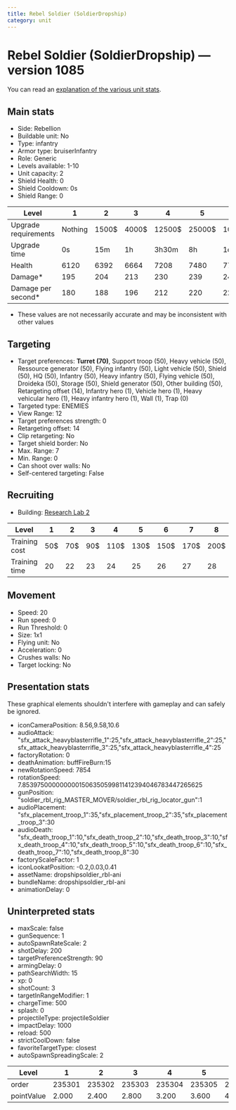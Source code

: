 ```yaml
---
title: Rebel Soldier (SoldierDropship)
category: unit
---
```


# Rebel Soldier (SoldierDropship) — version 1085

You can read an [explanation  of the various unit stats](unitexplained.md).

## Main stats

  * Side: Rebellion
  * Buildable unit: No
  * Type: infantry
  * Armor type: bruiserInfantry
  * Role: Generic
  * Levels available: 1-10
  * Unit capacity: 2
  * Shield Health: 0
  * Shield Cooldown: 0s
  * Shield Range: 0

|Level               |1      |2    |3    |4     |5     |6      |7      |8      |9       |10      |
|--------------------|-------|-----|-----|------|------|-------|-------|-------|--------|--------|
|Upgrade requirements|Nothing|1500$|4000$|12500$|25000$|100000$|160000$|320000$|1000000$|1750000$|
|Upgrade time        |0s     |15m  |1h   |3h30m |8h    |1d     |2d     |3d12h  |5d      |1w1d    |
|Health              |6120   |6392 |6664 |7208  |7480  |7752   |8024   |8432   |8840    |10200   |
|Damage*             |195    |204  |213  |230   |239   |247    |256    |269    |282     |325     |
|Damage per second*  |180    |188  |196  |212   |220   |228    |236    |248    |260     |300     |

* These values are not necessarily accurate and may be inconsistent with other values

## Targeting

  * Target preferences: **Turret (70)**, Support troop (50), Heavy vehicle (50), Ressource generator (50), Flying infantry (50), Light vehicle (50), Shield (50), HQ (50), Infantry (50), Heavy infantry (50), Flying vehicle (50), Droideka (50), Storage (50), Shield generator (50), Other building (50), Retargeting offset (14), Infantry hero (1), Vehicle hero (1), Heavy vehicular hero (1), Heavy infantry hero (1), Wall (1), Trap (0)
  * Targeted type: ENEMIES
  * View Range: 12
  * Target preferences strength: 0
  * Retargeting offset: 14
  * Clip retargeting: No
  * Target shield border: No
  * Max. Range: 7
  * Min. Range: 0
  * Can shoot over walls: No
  * Self-centered targeting: False

## Recruiting

  * Building: [Research Lab 2](rebelOffenseLab.html)

|Level        |1  |2  |3  |4   |5   |6   |7   |8   |9   |10  |
|-------------|---|---|---|----|----|----|----|----|----|----|
|Training cost|50$|70$|90$|110$|130$|150$|170$|200$|210$|230$|
|Training time|20 |22 |23 |24  |25  |26  |27  |28  |29  |30  |

## Movement

  * Speed: 20
  * Run speed: 0
  * Run Threshold: 0
  * Size: 1x1
  * Flying unit: No
  * Acceleration: 0
  * Crushes walls: No
  * Target locking: No

## Presentation stats

These graphical elements shouldn't interfere with gameplay and can safely be ignored.

  * iconCameraPosition: 8.56,9.58,10.6
  * audioAttack: "sfx_attack_heavyblasterrifle_1":25,"sfx_attack_heavyblasterrifle_2":25,"sfx_attack_heavyblasterrifle_3":25,"sfx_attack_heavyblasterrifle_4":25
  * factoryRotation: 0
  * deathAnimation: buffFireBurn:15
  * newRotationSpeed: 7854
  * rotationSpeed: 7.8539750000000001506350599811412394046783447265625
  * gunPosition: "soldier_rbl_rig_MASTER_MOVER/soldier_rbl_rig_locator_gun":1
  * audioPlacement: "sfx_placement_troop_1":35,"sfx_placement_troop_2":35,"sfx_placement_troop_3":30
  * audioDeath: "sfx_death_troop_1":10,"sfx_death_troop_2":10,"sfx_death_troop_3":10,"sfx_death_troop_4":10,"sfx_death_troop_5":10,"sfx_death_troop_6":10,"sfx_death_troop_7":10,"sfx_death_troop_8":30
  * factoryScaleFactor: 1
  * iconLookatPosition: -0.2,0.03,0.41
  * assetName: dropshipsoldier_rbl-ani
  * bundleName: dropshipsoldier_rbl-ani
  * animationDelay: 0

## Uninterpreted stats

  * maxScale: false
  * gunSequence: 1
  * autoSpawnRateScale: 2
  * shotDelay: 200
  * targetPreferenceStrength: 90
  * armingDelay: 0
  * pathSearchWidth: 15
  * xp: 0
  * shotCount: 3
  * targetInRangeModifier: 1
  * chargeTime: 500
  * splash: 0
  * projectileType: projectileSoldier
  * impactDelay: 1000
  * reload: 500
  * strictCoolDown: false
  * favoriteTargetType: closest
  * autoSpawnSpreadingScale: 2

|Level     |1     |2     |3     |4     |5     |6     |7     |8     |9     |10    |
|----------|------|------|------|------|------|------|------|------|------|------|
|order     |235301|235302|235303|235304|235305|235306|235307|235308|235309|235310|
|pointValue|2.000 |2.400 |2.800 |3.200 |3.600 |4.000 |4.400 |4.800 |5.200 |6.000 |

